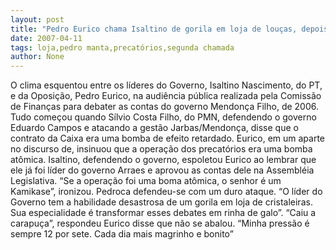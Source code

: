```yaml
---
layout: post
title: "Pedro Eurico chama Isaltino de gorila em loja de louças, depois de ser chamado de camicase dos precatórios"
date: 2007-04-11
tags: loja,pedro manta,precatórios,segunda chamada
author: None
---
```

O clima esquentou entre os líderes do Governo, Isaltino Nascimento, do PT, e da Oposição, Pedro Eurico, na audiência pública realizada pela Comissão de Finanças para debater as contas do governo Mendonça Filho, de 2006.
Tudo começou quando Sílvio Costa Filho, do PMN, defendendo o governo Eduardo Campos e atacando a gestão Jarbas/Mendonça, disse que o contrato da Caixa era uma bomba de efeito retardado.
Eurico, em um aparte no discurso de, insinuou que a operação dos precatórios era uma bomba atômica.
Isaltino, defendendo o governo, espoletou Eurico ao lembrar que ele já foi líder do governo Arraes e aprovou as contas dele na Assembléia Legislativa. “Se a operação foi uma boma atômica, o senhor é um Kamikase”, ironizou.
Pedroca defendeu-se com um duro ataque.
“O líder do Governo tem a habilidade desastrosa de um gorila em loja de cristaleiras. Sua especialidade é transformar esses debates em rinha de galo”.
“Caiu a carapuça”, respondeu
Eurico disse que não se abalou. “Minha pressão é sempre 12 por sete. Cada dia mais magrinho e bonito” 